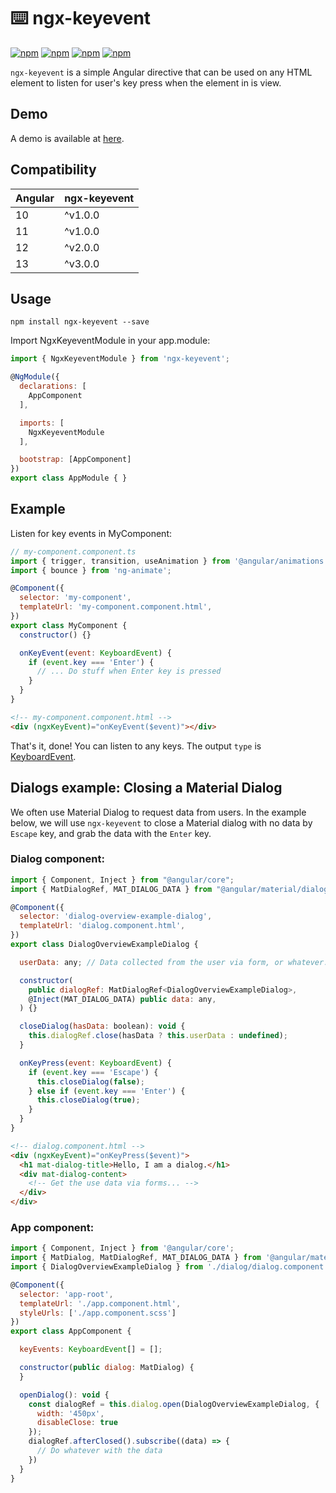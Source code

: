 # ⌨️ ngx-keyevent

[![npm](https://img.shields.io/npm/v/ngx-keyevent.svg)](https://www.npmjs.com/package/ngx-keyevent)
[![npm](https://img.shields.io/bundlephobia/min/ngx-keyevent)](https://www.npmjs.com/package/ngx-keyevent)
[![npm](https://img.shields.io/travis/com/yiqu/ngx-keyevent/master)](https://app.travis-ci.com/github/yiqu/ngx-keyevent)
[![npm](https://img.shields.io/npm/dt/ngx-keyevent?color=%23006600&logoColor=%23006600)](https://www.npmjs.com/package/ngx-keyevent)

`ngx-keyevent` is a simple Angular directive that can be used on any HTML element to listen for user's key press when the element in is view.

## Demo

A demo is available at [here](yiqu.github.io/ngx-keyevent/).

## Compatibility

| Angular    | ngx-keyevent |
| -----------| ----------- |
| 10         | ^v1.0.0       |
| 11         | ^v1.0.0        |
| 12         | ^v2.0.0        |
| 13         | ^v3.0.0        |

## Usage

```
npm install ngx-keyevent --save
```

Import NgxKeyeventModule in your app.module:

```javascript
import { NgxKeyeventModule } from 'ngx-keyevent';

@NgModule({
  declarations: [
    AppComponent
  ],

  imports: [
    NgxKeyeventModule
  ],

  bootstrap: [AppComponent]
})
export class AppModule { }
```

## Example

Listen for key events in MyComponent:

```javascript
// my-component.component.ts
import { trigger, transition, useAnimation } from '@angular/animations';
import { bounce } from 'ng-animate';

@Component({
  selector: 'my-component',
  templateUrl: 'my-component.component.html',
})
export class MyComponent {
  constructor() {}

  onKeyEvent(event: KeyboardEvent) {
    if (event.key === 'Enter') {
      // ... Do stuff when Enter key is pressed
    }
  }
}
```

```html
<!-- my-component.component.html -->
<div (ngxKeyEvent)="onKeyEvent($event)"></div>
```

That's it, done! You can listen to any keys. The output `type` is [KeyboardEvent](https://developer.mozilla.org/en-US/docs/Web/API/KeyboardEvent).

## Dialogs example: Closing a Material Dialog 

We often use Material Dialog to request data from users. In the example below, we will use `ngx-keyevent` to close a Material dialog with no data
by `Escape` key, and grab the data with the `Enter` key. 


### Dialog component:
```javascript
import { Component, Inject } from "@angular/core";
import { MatDialogRef, MAT_DIALOG_DATA } from "@angular/material/dialog";

@Component({
  selector: 'dialog-overview-example-dialog',
  templateUrl: 'dialog.component.html',
})
export class DialogOverviewExampleDialog {

  userData: any; // Data collected from the user via form, or whatever.

  constructor(
    public dialogRef: MatDialogRef<DialogOverviewExampleDialog>,
    @Inject(MAT_DIALOG_DATA) public data: any,
  ) {}

  closeDialog(hasData: boolean): void {
    this.dialogRef.close(hasData ? this.userData : undefined);
  }

  onKeyPress(event: KeyboardEvent) {
    if (event.key === 'Escape') {
      this.closeDialog(false);
    } else if (event.key === 'Enter') {
      this.closeDialog(true);
    }
  }
}
```

```html
<!-- dialog.component.html -->
<div (ngxKeyEvent)="onKeyPress($event)">
  <h1 mat-dialog-title>Hello, I am a dialog.</h1>
  <div mat-dialog-content>
    <!-- Get the use data via forms... -->
  </div>
</div>
```
### App component:
```javascript
import { Component, Inject } from '@angular/core';
import { MatDialog, MatDialogRef, MAT_DIALOG_DATA } from '@angular/material/dialog';
import { DialogOverviewExampleDialog } from './dialog/dialog.component';

@Component({
  selector: 'app-root',
  templateUrl: './app.component.html',
  styleUrls: ['./app.component.scss']
})
export class AppComponent {

  keyEvents: KeyboardEvent[] = [];

  constructor(public dialog: MatDialog) {
  }

  openDialog(): void {
    const dialogRef = this.dialog.open(DialogOverviewExampleDialog, {
      width: '450px',
      disableClose: true
    });
    dialogRef.afterClosed().subscribe((data) => {
      // Do whatever with the data
    })
  }
}
```
